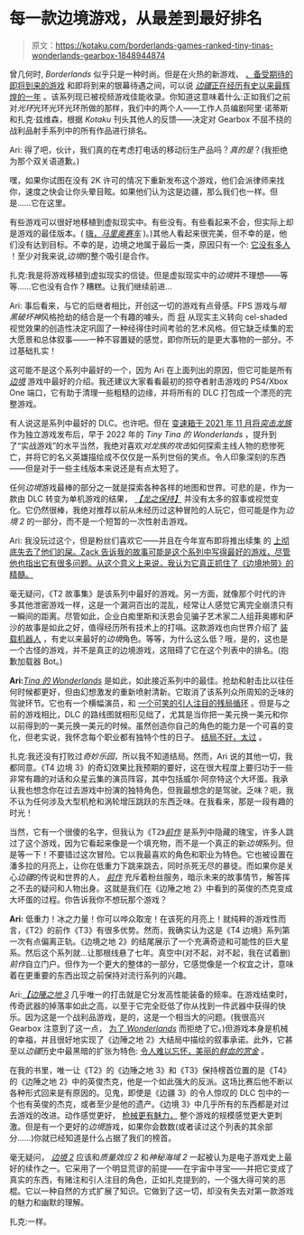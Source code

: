 # 每一款边境游戏，从最差到最好排名

> 原文：<https://kotaku.com/borderlands-games-ranked-tiny-tinas-wonderlands-gearbox-1848944874>

曾几何时, *Borderlands* 似乎只是一种时尚。但是在火热的新游戏、 [、备受期待的即将到来的游戏](https://kotaku.com/tales-from-the-borderlands-release-date-gearbox-2022-te-1848825686) 和即将到来的银幕待遇之间，可以说 [*边疆*正在经历有史以来最辉煌的一年](https://kotaku.com/tiny-tinas-wonderlands-tales-from-borderlands-movie-kev-1848843085) 。该系列现已被视频游戏佳能收录。你知道这意味着什么:正如我们之前对*光环*光环光环光环所做的那样，我们中的两个人——工作人员编剧阿里·诺蒂斯和扎克·兹维森，根据 *Kotaku* 刊头其他人的反馈——决定对 Gearbox 不屈不挠的战利品射手系列中的所有作品进行排名。

Ari: 得了吧，伙计，我们真的在考虑打电话的移动衍生产品吗？*真的是*？(我拒绝为那个双关语道歉。)

嘿，如果你试图在没有 2K 许可的情况下重新发布这个游戏，他们会派律师来找你，速度之快会让你头晕目眩。如果他们认为这是边疆，那么我们也一样。但是……它在这里。

有些游戏可以很好地移植到虚拟现实中。有些没有。有些看起来不会，但实际上却是游戏的最佳版本。( [嗨，*马里奥赛车*](https://www.youtube.com/watch?v=lmaE5C-cMRo) )。)其他人看起来很完美，但不幸的是，他们没有达到目标。不幸的是，边境之地属于最后一类，原因只有一个: [它没有多人](https://uploadvr.com/borderlands-2-vr-co-op/) ！至少对我来说,*边境*的整个吸引是合作。

扎克:我是将游戏移植到虚拟现实的信徒。但是虚拟现实中的*边境*并不理想——等等……它也没有合作？糟糕。让我们继续前进…

Ari: 事后看来，与它的后继者相比，开创这一切的游戏有点骨感。FPS 游戏与*暗黑破坏神*风格抢劫的结合是一个有趣的噱头，而 [将](https://www.gamespot.com/articles/behind-borderlands-11th-hour-style-change/1100-6253257/) 从现实主义转向 cel-shaded 视觉效果的创造性决定巩固了一种经得住时间考验的艺术风格。但它缺乏续集的宏大愿景和总体叙事——一种不容置疑的感觉，即你所玩的是更大事物的一部分。不过基础扎实！

这可能不是这个系列中最好的一个，因为 Ari 在上面列出的原因，但它可能是所有 [*边境*](https://www.amazon.com/dp/B086BTBPQM?asc_campaign=InlineText&asc_refurl=https://kotaku.com/borderlands-games-ranked-tiny-tinas-wonderlands-gearbox-1848944874&asc_source=&linkCode=ogi&psc=1&smid=ANVWHY5DBEECV&tag=kinjakotakulink-20&th=1) 游戏中最好的介绍。我还建议大家看看最初的掠夺者射击游戏的 PS4/Xbox One 端口，它有助于清理一些粗糙的边缘，并将所有的 DLC 打包成一个漂亮的完整游戏。

有人说这是系列中最好的 DLC。也许吧。但在 [变速箱于 2021 年 11 月将*突击龙族*](https://kotaku.com/the-best-borderlands-2-dlc-is-yours-for-free-1848025996) 作为独立游戏发布后，早于 2022 年的 *Tiny Tina 的 Wonderlands* ，提升到了“实战游戏”的水平当然，我绝对喜欢*对龙族的攻击*如何探索主线人物的悲惨死亡，并将它的名义英雄描绘成不仅仅是一系列世俗的笑点。令人印象深刻的东西——但是对于一些主线版本来说还是有点太短了。

任何*边境*游戏最棒的部分之一就是探索各种各样的地图和世界。可悲的是，作为一款由 DLC 转变为单机游戏的结果， [*【龙之保持】*](https://www.amazon.com/dp/B09MGT3B8S?asc_campaign=InlineText&asc_refurl=https://kotaku.com/borderlands-games-ranked-tiny-tinas-wonderlands-gearbox-1848944874&asc_source=&linkCode=ogi&psc=1&smid=A3ODHND3J0WMC8&tag=kinjakotakulink-20&th=1) 并没有太多的叙事或视觉变化。它仍然很棒，我绝对推荐以前从未经历过这种冒险的人玩它，但可能是作为*边境 2* 的一部分，而不是一个短暂的一次性射击游戏。

Ari: 我没玩过这个，但是粉丝们喜欢它——并且在今年宣布即将推出续集 的 [上彻底失去了他们的屎。Zack 告诉我的故事可能是这个系列中写得最好的游戏，尽管他也指出它有很多问题。从这个意义上来说，我认为它真正抓住了《边境地带》的精髓。](https://kotaku.com/tales-from-the-borderlands-release-date-gearbox-2022-te-1848825686)

毫无疑问，《T2 故事集》是该系列中最好的游戏。另一方面，就像那个时代的许多其他泄密游戏一样，这是一个漏洞百出的混乱，经常让人感觉它离完全崩溃只有一瞬间的距离。尽管如此，企业白痴里斯和沃恩会见骗子艺术家二人组菲奥娜和萨沙的故事是如此之好，值得经历所有技术上的打嗝。这款游戏也向世界介绍了 [装载机器人](https://borderlands.fandom.com/wiki/Loader_Bot) ，有史以来最好的*边境*角色。等等，为什么这么低？哦，是的，这也是一个古怪的游戏，并不是真正的边境游戏，这阻碍了它在这个列表中的排名。(抱歉加载器 Bot。)

**Ari:**[*Tina 的 Wonderlands*](https://www.amazon.com/dp/B09FCTFLVW?asc_campaign=InlineText&asc_refurl=https://kotaku.com/borderlands-games-ranked-tiny-tinas-wonderlands-gearbox-1848944874&asc_source=&linkCode=ogi&psc=1&smid=ATVPDKIKX0DER&tag=kinjakotakulink-20&th=1) 是如此，如此接近系列中的最佳。抢劫和射击比以往任何时候都更好，但由幻想激发的重新喷射清新。它取消了该系列众所周知的乏味的驾驶环节。它也有一个横幅演员，和 [一个可笑的引人注目的残局循环](https://kotaku.com/tiny-tinas-wonderlands-where-to-find-legendaries-chaos-1848785032) 。但是与之前的游戏相比，DLC 的路线图就相形见绌了，尤其是当你把一美元换一美元和你以前得到的一美元换一美元的时候。虽然创造你自己的角色的能力是一个可喜的变化，但老实说，我怀念每个职业都有独特个性的日子。 [结局不好，太过](https://kotaku.com/tiny-tinas-wonderlands-ending-explained-dragon-lord-bor-1848888093) 。

扎克:我还没有打败过*奇妙乐园*，所以我不知道结局。然而，Ari 说的其他一切，我都同意。《T4 边境 3》的奇幻效果比我预期的要好，这在很大程度上要归功于一些非常有趣的对话和众星云集的演员阵容，其中包括威尔·阿奈特这个大坏蛋。我承认我也想念你在过去游戏中扮演的独特角色，但我最想念的是驾驶。乏味？呃，我不认为任何涉及大型机枪和涡轮增压跳跃的东西乏味。在我看来，那是一段有趣的时光！

当然，它有一个很傻的名字，但我认为《T2》[*前作*](https://kotaku.com/borderlands-the-pre-sequel-the-kotaku-review-1645865233) 是系列中隐藏的瑰宝，许多人跳过了这个游戏，因为它看起来像是一个填充物，而不是一个真正的新*边境*系列。但是等一下！不要错过这次冒险。它以我最喜欢的角色和职业为特色。它也被设置在潘多拉的月亮上，让你在低重力下跳来跳去，同时杀死无尽的暴徒。而如果你是关心*边疆*的传说和世界的人， [*前作*](https://www.amazon.com/dp/B00SHXKC82?asc_campaign=InlineText&asc_refurl=https://kotaku.com/borderlands-games-ranked-tiny-tinas-wonderlands-gearbox-1848944874&asc_source=&linkCode=ogi&psc=1&smid=A3L2KOXEXJZT5E&tag=kinjakotakulink-20&th=1) 充斥着粉丝服务，暗示未来的故事情节，解答挥之不去的疑问和人物出身。这就是我们在《边陲之地 2》中看到的英俊的杰克变成大坏蛋的过程。你告诉我你不想玩那个游戏？

**Ari:** 低重力！冰之力量！你可以哗众取宠！在该死的月亮上！就纯粹的游戏性而言，《T2》的前作《T3》有很多优势。然而，我确实认为这是《T4 边境》系列第一次有点偏离正轨。《边境之地 2》的结尾展示了一个充满奇迹和可能性的巨大星系。然后这个系列就…让那根线悬了七年。真空中(对不起，对不起，我在试着删)*前作*自立门户。但作为一个更大的整体的一部分，它感觉像是一个权宜之计，意味着在更重要的东西出现之前保持对流行系列的兴趣。

Ari:[*【边陲之地 3*](https://www.amazon.com/dp/B07QF4SK3N?asc_campaign=InlineText&asc_refurl=https://kotaku.com/borderlands-games-ranked-tiny-tinas-wonderlands-gearbox-1848944874&asc_source=&linkCode=ogi&psc=1&smid=A6ZN6NGV8A6YQ&tag=kinjakotakulink-20&th=1) 几乎唯一的打击就是它分发高性能装备的频率。在游戏结束时，传奇武器的掉落率如此之高，以至于它完全贬低了你从找到一件武器中获得的快乐。因为这是一个战利品游戏，是的，这是一个相当大的问题。(我很高兴 Gearbox 注意到了这一点， [为了 *Wonderlands*](https://kotaku.com/tiny-tinas-wonderlands-borderlands-legendary-weapons-gu-1848854131) 而拒绝了它。)但游戏本身是机械的幸福，并且很好地实现了《边陲之地 2》大结局中描绘的叙事承诺。此外，它甚至以*边疆*历史中最黑暗的扩张为特色: [令人难以忘怀，美丽的*鲜血的赏金*](https://kotaku.com/beautiful-new-borderlands-3-expansion-tries-to-tell-a-b-1844172947) 。

在我的书里，唯一让《T2》的《边陲之地 3》和《T3》保持榜首位置的是《T4》的《边陲之地 2》中的英俊杰克，他是一个如此强大的反派。这场比赛后他不断以各种形式回来是有原因的。见鬼，即使是《边疆 3》的令人惊叹的 DLC 包中的一个也有英俊的杰克，或者至少是他的遗产。《边境 3》中几乎所有的东西都是对过去游戏的改进。动作感觉更好， [枪械更有魅力，](https://kotaku.com/borderlands-3-finally-gives-the-series-good-shotguns-1838295399) 整个游戏的规模感觉更大更刺激。但是有一个更好的*边境*游戏，如果你会数数(或者读过这个列表的其余部分……)你就已经知道是什么占据了我们的榜首。

毫无疑问， [*边境 2*](https://www.amazon.com/dp/B01J4K4TSU?asc_campaign=InlineText&asc_refurl=https://kotaku.com/borderlands-games-ranked-tiny-tinas-wonderlands-gearbox-1848944874&asc_source=&linkCode=ogi&psc=1&smid=AVOISSJ81OUZC&tag=kinjakotakulink-20&th=1) 应该和*质量效应 2* 和*神秘海域 2* 一起被认为是电子游戏史上最好的续作之一。它采用了一个明显荒谬的前提——在宇宙中寻宝——并把它变成了真实的东西，有赌注和引人注目的角色，正如扎克提到的，一个强大得可笑的恶棍。它以一种自然的方式扩展了知识。它做到了这一切，却没有失去对第一款游戏的魅力和幽默的理解。

扎克:一样。